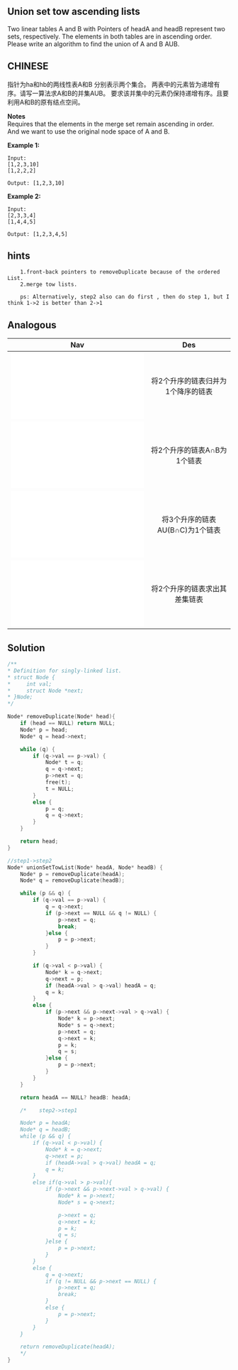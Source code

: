 ## Union set tow ascending lists

Two linear tables A and B with Pointers of headA and headB represent two sets, respectively.
The elements in both tables are in ascending order.
Please write an algorithm to find the union of A and B AUB.

## CHINESE
指针为ha和hb的两线性表A和B 分别表示两个集合。
两表中的元素皆为递增有序。请写一算法求A和B的并集AUB。
要求该并集中的元素仍保持递增有序。且要利用A和B的原有结点空间。

**Notes** <br />
Requires that the elements in the merge set remain ascending in order. <br />
And we want to use the original node space of A and B. <br />

**Example 1:**
```
Input:
[1,2,3,10]
[1,2,2,2]

Output: [1,2,3,10]
```
**Example 2:**
```
Input:
[2,3,3,4]
[1,4,4,5]

Output: [1,2,3,4,5]
```

## hints
```
    1.front-back pointers to removeDuplicate because of the ordered List.
    2.merge tow lists.

    ps: Alternatively, step2 also can do first , then do step 1, but I think 1->2 is better than 2->1
```

## Analogous
|                         Nav               |                   Des            |
| :----------------------------------------:|:--------------------------------:|
| ![descendingTowList](descendingTowList.md)|将2个升序的链表归并为1个降序的链表|
| ![interSetTowList](interSetTowList.md)    |将2个升序的链表A∩B为1个链表       |
| ![mixThreeList](mixThreeList.md)          |将3个升序的链表AU(B∩C)为1个链表   |
| ![differentSetTowList](differentSetTowList.md)|将2个升序的链表求出其差集链表 |

## Solution
``` c
/**
* Definition for singly-linked list.
* struct Node {
*     int val;
*     struct Node *next;
* }Node;
*/

Node* removeDuplicate(Node* head){
    if (head == NULL) return NULL;
    Node* p = head;
    Node* q = head->next;

    while (q) {
        if (q->val == p->val) {
            Node* t = q;
            q = q->next;
            p->next = q;
            free(t);
            t = NULL;
        }
        else {
            p = q;
            q = q->next;
        }
    }

    return head;
}

//step1->step2
Node* unionSetTowList(Node* headA, Node* headB) {
    Node* p = removeDuplicate(headA);
    Node* q = removeDuplicate(headB);

    while (p && q) {
        if (q->val == p->val) {
            q = q->next;
            if (p->next == NULL && q != NULL) {
                p->next = q;
                break;
            }else {
                p = p->next;
            }
        }

        if (q->val < p->val) {
            Node* k = q->next;
            q->next = p;
            if (headA->val > q->val) headA = q;
            q = k;
        }
        else {
            if (p->next && p->next->val > q->val) {
                Node* k = p->next;
                Node* s = q->next;
                p->next = q;
                q->next = k;
                p = k;
                q = s;
            }else {
                p = p->next;
            }
        }
    }

    return headA == NULL? headB: headA;

    /*    step2->step1

    Node* p = headA;
    Node* q = headB;
    while (p && q) {
        if (q->val < p->val) {
            Node* k = q->next;
            q->next = p;
            if (headA->val > q->val) headA = q;
            q = k;
        }
        else if(q->val > p->val){
            if (p->next && p->next->val > q->val) {
                Node* k = p->next;
                Node* s = q->next;

                p->next = q;
                q->next = k;
                p = k;
                q = s;
            }else {
                p = p->next;
            }
        }
        else {
            q = q->next;
            if (q != NULL && p->next == NULL) {
                p->next = q;
                break;
            }
            else {
                p = p->next;
            }
        }
    }

    return removeDuplicate(headA);
    */
}
```